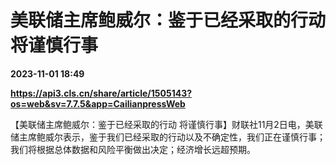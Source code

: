# 美联储主席鲍威尔：鉴于已经采取的行动 将谨慎行事

**2023-11-01 18:49**

**https://api3.cls.cn/share/article/1505143?os=web&sv=7.7.5&app=CailianpressWeb**

【美联储主席鲍威尔：鉴于已经采取的行动 将谨慎行事】财联社11月2日电，美联储主席鲍威尔表示，鉴于我们已经采取的行动以及不确定性，我们正在谨慎行事；我们将根据总体数据和风险平衡做出决定；经济增长远超预期。